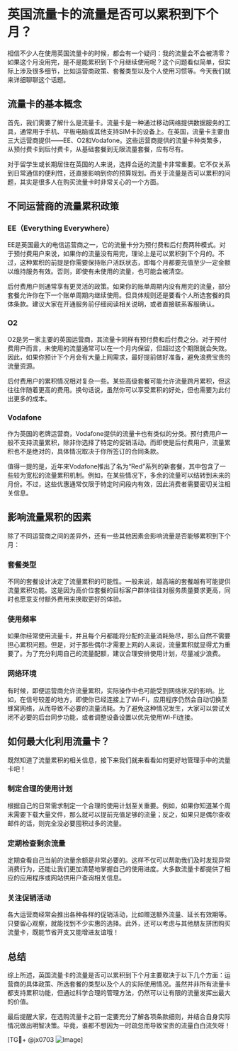 # 英国流量卡的流量是否可以累积到下个月？

相信不少人在使用英国流量卡的时候，都会有一个疑问：我的流量会不会被清零？如果这个月没用完，是不是能累积到下个月继续使用呢？这个问题看似简单，但实际上涉及很多细节，比如运营商政策、套餐类型以及个人使用习惯等。今天我们就来详细聊聊这个话题。

## 流量卡的基本概念

首先，我们需要了解什么是流量卡。流量卡是一种通过移动网络提供数据服务的工具，通常用于手机、平板电脑或其他支持SIM卡的设备上。在英国，流量卡主要由三大运营商提供——EE、O2和Vodafone。这些运营商提供的流量卡种类繁多，从预付费卡到后付费卡，从基础套餐到无限流量套餐，应有尽有。

对于留学生或长期居住在英国的人来说，选择合适的流量卡非常重要。它不仅关系到日常通信的便利性，还直接影响到你的预算规划。而关于流量是否可以累积的问题，其实是很多人在购买流量卡时非常关心的一个方面。

## 不同运营商的流量累积政策

### EE（Everything Everywhere）
EE是英国最大的电信运营商之一，它的流量卡分为预付费和后付费两种模式。对于预付费用户来说，如果你的流量没有用完，理论上是可以累积到下个月的。不过，这种累积的前提是你需要保持账户活跃状态，即每个月都要充值至少一定金额以维持服务有效。否则，即使有未使用的流量，也可能会被清空。

后付费用户则通常享有更灵活的政策。如果你的账单周期内没有用完的流量，部分套餐允许你在下一个账单周期内继续使用。但具体规则还是要看个人所选套餐的具体条款。建议大家在开通服务前仔细阅读相关说明，或者直接联系客服确认。

### O2
O2是另一家主要的英国运营商，其流量卡同样有预付费和后付费之分。对于预付费用户而言，未使用的流量通常可以在一个月内保留，但超过这个期限就会失效。因此，如果你预计下个月会有大量上网需求，最好提前做好准备，避免浪费宝贵的流量资源。

后付费用户的累积情况相对复杂一些。某些高级套餐可能允许流量跨月累积，但这往往伴随着更高的费用。换句话说，虽然你可以享受累积的好处，但也需要为此付出更多的成本。

### Vodafone
作为英国的老牌运营商，Vodafone提供的流量卡也有类似的分类。预付费用户一般不支持流量累积，除非你选择了特定的促销活动。而即使是后付费用户，流量累积也不是绝对的，具体情况取决于你所签订的合同条款。

值得一提的是，近年来Vodafone推出了名为“Red”系列的新套餐，其中包含了一些较为宽松的流量累积机制。例如，在某些情况下，多余的流量可以结转到未来的月份。不过，这些优惠通常仅限于特定时间段内有效，因此消费者需要密切关注相关信息。

## 影响流量累积的因素

除了不同运营商之间的差异外，还有一些其他因素会影响流量是否能够累积到下个月：

### 套餐类型
不同的套餐设计决定了流量累积的可能性。一般来说，越高端的套餐越有可能提供流量累积功能。这是因为高价位套餐的目标客户群体往往对服务质量要求更高，同时也愿意支付额外费用来换取更好的体验。

### 使用频率
如果你经常使用流量卡，并且每个月都能将分配的流量消耗殆尽，那么自然不需要担心累积问题。但是，对于那些偶尔才需要上网的人来说，流量累积就显得尤为重要了。为了充分利用自己的流量配额，建议合理安排使用计划，尽量减少浪费。

### 网络环境
有时候，即便运营商允许流量累积，实际操作中也可能受到网络状况的影响。比如，在信号较差的地方，即使你已经连接上了Wi-Fi，应用程序仍然会自动切换至蜂窝网络，从而导致不必要的流量消耗。为了避免这种情况发生，大家可以尝试关闭不必要的后台同步功能，或者调整设备设置以优先使用Wi-Fi连接。

## 如何最大化利用流量卡？

既然知道了流量累积的相关信息，接下来我们就来看看如何更好地管理手中的流量卡吧！

### 制定合理的使用计划
根据自己的日常需求制定一个合理的使用计划至关重要。例如，如果你知道某个周末需要下载大量文件，那么就可以提前充值足够的流量；反之，如果只是偶尔查收邮件的话，则完全没必要囤积过多的流量。

### 定期检查剩余流量
定期查看自己当前的流量余额是非常必要的。这样不仅可以帮助我们及时发现异常消费行为，还能让我们更加清楚地掌握自己的使用进度。大多数流量卡都提供了相应的应用程序或网站供用户查询相关信息。

### 关注促销活动
各大运营商经常会推出各种各样的促销活动，比如赠送额外流量、延长有效期等。只要留心观察，就能找到不少实惠的选择。此外，还可以考虑与其他朋友拼团购买流量卡，既能节省开支又能增进友谊哦！

## 总结

综上所述，英国流量卡的流量是否可以累积到下个月主要取决于以下几个方面：运营商的具体政策、所选套餐的类型以及个人的实际使用情况。虽然并非所有流量卡都支持累积功能，但通过科学合理的管理方法，仍然可以让有限的流量发挥出最大的价值。

最后提醒大家，在选购流量卡之前一定要充分了解各项条款细则，并结合自身实际情况做出明智决策。毕竟，谁都不想因为一时疏忽而导致宝贵的流量白白流失呀！

[TG💪+ @jx0703 ![Image](https://github.com/user-attachments/assets/dbca1d08-cadb-493c-b0ec-ad6f7a83f270)]